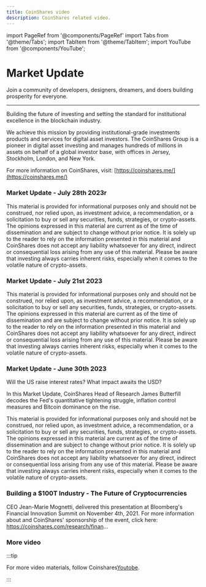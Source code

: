 ```yaml
---
title: CoinShares video
description: CoinShares related video.
---
```


import PageRef from '@components/PageRef'
import Tabs from '@theme/Tabs';
import TabItem from '@theme/TabItem';
import YouTube from '@components/YouTube';

# Market Update

Join a community of developers, designers, dreamers, and doers building prosperity for everyone.

---

Building the future of investing and setting the standard for institutional excellence in the blockchain industry.

We achieve this mission by providing institutional-grade investments products and services for digital asset investors. The CoinShares Group is a pioneer in digital asset investing and manages hundreds of millions in assets on behalf of a global investor base, with offices in Jersey, Stockholm, London, and New York.  

For more information on CoinShares, visit: [https://coinshares.me/](https://coinshares.me/)


### Market Update - July 28th 2023r

This material is provided for informational purposes only and should not be construed, nor relied upon, as investment advice, a recommendation, or a solicitation to buy or sell any securities, funds, strategies, or crypto-assets. The opinions expressed in this material are current as of the time of dissemination and are subject to change without prior notice. It is solely up to the reader to rely on the information presented in this material and CoinShares does not accept any liability whatsoever for any direct, indirect or consequential loss arising from any use of this material. Please be aware that investing always carries inherent risks, especially when it comes to the volatile nature of crypto-assets.



<YouTube videoId="L9Q0KdQVWBg"/>


###  Market Update - July 21st 2023

This material is provided for informational purposes only and should not be construed, nor relied upon, as investment advice, a recommendation, or a solicitation to buy or sell any securities, funds, strategies, or crypto-assets. The opinions expressed in this material are current as of the time of dissemination and are subject to change without prior notice. It is solely up to the reader to rely on the information presented in this material and CoinShares does not accept any liability whatsoever for any direct, indirect or consequential loss arising from any use of this material. Please be aware that investing always carries inherent risks, especially when it comes to the volatile nature of crypto-assets.


<YouTube videoId="xMLbOFFMKBQ"/>


### Market Update - June 30th 2023

Will the US raise interest rates? What impact awaits the USD?

In this Market Update, CoinShares Head of Research James Butterfill decodes the Fed's quantitative tightening struggle, inflation control measures and Bitcoin dominance on the rise.

This material is provided for informational purposes only and should not be construed, nor relied upon, as investment advice, a recommendation, or a solicitation to buy or sell any securities, funds, strategies, or crypto-assets. The opinions expressed in this material are current as of the time of dissemination and are subject to change without prior notice. It is solely up to the reader to rely on the information presented in this material and CoinShares does not accept any liability whatsoever for any direct, indirect or consequential loss arising from any use of this material. Please be aware that investing always carries inherent risks, especially when it comes to the volatile nature of crypto-assets.

<YouTube videoId="olmE_caH1EU"/>


### Building a $100T Industry - The Future of Cryptocurrencies

CEO Jean-Marie Mognetti, delivered this presentation at Bloomberg's Financial Innovation Summit on November 4th, 2021. For more information about and CoinShares' sponsorship of the event, click here: https://coinshares.com/research/finan...

<YouTube videoId="zGL1nluhJh4"/>


### More video


:::tip

For more video materials, follow Coinshares[Youtobe](https://www.youtube.com/@coinshares).

:::
